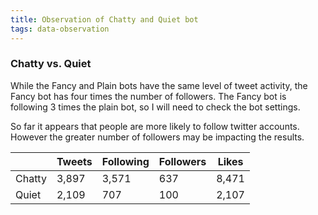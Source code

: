```yaml
---
title: Observation of Chatty and Quiet bot
tags: data-observation
---
```


### Chatty vs. Quiet 

While the Fancy and Plain bots have the same level of tweet activity, the Fancy bot has four times the number of followers. The Fancy bot is following 3 times the plain bot, so I will need to check the bot settings.

So far it appears that people are more likely to follow twitter accounts. However the greater number of followers may be impacting the results.

|	   |Tweets |Following     |Followers    |Likes |
|---|---|---|---|---|
|Chatty |3,897|3,571 |637 |8,471 |
|Quiet |2,109 |707 |100 |2,107 |
